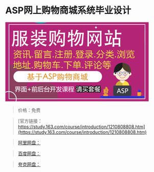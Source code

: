 # ASP网上购物商城系统毕业设计

![img](../../../assets/study163/free/8a875327c5ba48e085e1a94697072003.png)

> 价格：免费

> [官方链接：https://study.163.com/course/introduction/1210808808.htm](https://study.163.com/course/introduction/1210808808.htm)

> [阿里网盘：]()

> [百度网盘：]()

> [夸克网盘：]()
